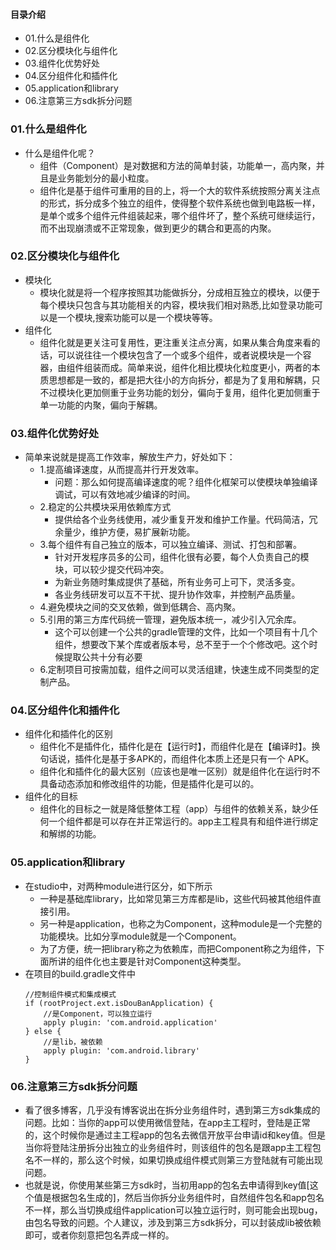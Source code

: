 #### 目录介绍
- 01.什么是组件化
- 02.区分模块化与组件化
- 03.组件化优势好处
- 04.区分组件化和插件化
- 05.application和library
- 06.注意第三方sdk拆分问题


### 01.什么是组件化
- 什么是组件化呢？
    - 组件（Component）是对数据和方法的简单封装，功能单一，高内聚，并且是业务能划分的最小粒度。
    - 组件化是基于组件可重用的目的上，将一个大的软件系统按照分离关注点的形式，拆分成多个独立的组件，使得整个软件系统也做到电路板一样，是单个或多个组件元件组装起来，哪个组件坏了，整个系统可继续运行，而不出现崩溃或不正常现象，做到更少的耦合和更高的内聚。


### 02.区分模块化与组件化
- 模块化
    - 模块化就是将一个程序按照其功能做拆分，分成相互独立的模块，以便于每个模块只包含与其功能相关的内容，模块我们相对熟悉,比如登录功能可以是一个模块,搜索功能可以是一个模块等等。
- 组件化
    - 组件化就是更关注可复用性，更注重关注点分离，如果从集合角度来看的话，可以说往往一个模块包含了一个或多个组件，或者说模块是一个容器，由组件组装而成。简单来说，组件化相比模块化粒度更小，两者的本质思想都是一致的，都是把大往小的方向拆分，都是为了复用和解耦，只不过模块化更加侧重于业务功能的划分，偏向于复用，组件化更加侧重于单一功能的内聚，偏向于解耦。



### 03.组件化优势好处
- 简单来说就是提高工作效率，解放生产力，好处如下：
    - 1.提高编译速度，从而提高并行开发效率。
        - 问题：那么如何提高编译速度的呢？组件化框架可以使模块单独编译调试，可以有效地减少编译的时间。
    - 2.稳定的公共模块采用依赖库方式
        - 提供给各个业务线使用，减少重复开发和维护工作量。代码简洁，冗余量少，维护方便，易扩展新功能。
    - 3.每个组件有自己独立的版本，可以独立编译、测试、打包和部署。
        - 针对开发程序员多的公司，组件化很有必要，每个人负责自己的模块，可以较少提交代码冲突。
        - 为新业务随时集成提供了基础，所有业务可上可下，灵活多变。
        - 各业务线研发可以互不干扰、提升协作效率，并控制产品质量。
    - 4.避免模块之间的交叉依赖，做到低耦合、高内聚。
    - 5.引用的第三方库代码统一管理，避免版本统一，减少引入冗余库。
        - 这个可以创建一个公共的gradle管理的文件，比如一个项目有十几个组件，想要改下某个库或者版本号，总不至于一个个修改吧。这个时候提取公共十分有必要
    - 6.定制项目可按需加载，组件之间可以灵活组建，快速生成不同类型的定制产品。



### 04.区分组件化和插件化
- 组件化和插件化的区别
    - 组件化不是插件化，插件化是在【运行时】，而组件化是在【编译时】。换句话说，插件化是基于多APK的，而组件化本质上还是只有一个 APK。
    - 组件化和插件化的最大区别（应该也是唯一区别）就是组件化在运行时不具备动态添加和修改组件的功能，但是插件化是可以的。
- 组件化的目标
    - 组件化的目标之一就是降低整体工程（app）与组件的依赖关系，缺少任何一个组件都是可以存在并正常运行的。app主工程具有和组件进行绑定和解绑的功能。


### 05.application和library
- 在studio中，对两种module进行区分，如下所示
    - 一种是基础库library，比如常见第三方库都是lib，这些代码被其他组件直接引用。
    - 另一种是application，也称之为Component，这种module是一个完整的功能模块。比如分享module就是一个Component。
    - 为了方便，统一把library称之为依赖库，而把Component称之为组件，下面所讲的组件化也主要是针对Component这种类型。
- 在项目的build.gradle文件中
    ```
    //控制组件模式和集成模式
    if (rootProject.ext.isDouBanApplication) {
        //是Component，可以独立运行
        apply plugin: 'com.android.application'
    } else {
        //是lib，被依赖
        apply plugin: 'com.android.library'
    }
    ```


### 06.注意第三方sdk拆分问题
- 看了很多博客，几乎没有博客说出在拆分业务组件时，遇到第三方sdk集成的问题。比如：当你的app可以使用微信登陆，在app主工程时，登陆是正常的，这个时候你是通过主工程app的包名去微信开放平台申请id和key值。但是当你将登陆注册拆分出独立的业务组件时，则该组件的包名是跟app主工程包名不一样的，那么这个时候，如果切换成组件模式则第三方登陆就有可能出现问题。
- 也就是说，你使用某些第三方sdk时，当初用app的包名去申请得到key值[这个值是根据包名生成的]，然后当你拆分业务组件时，自然组件包名和app包名不一样，那么当切换成组件application可以独立运行时，则可能会出现bug，由包名导致的问题。个人建议，涉及到第三方sdk拆分，可以封装成lib被依赖即可，或者你刻意把包名弄成一样的。

